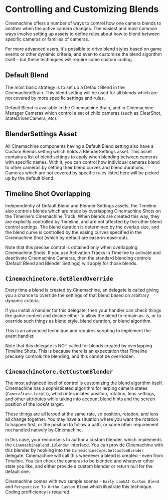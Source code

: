 # Controlling and Customizing Blends

Cinemachine offers a number of ways to control how one camera blends to another when the active camera changes.  The easiest and most common ways involve setting up assets to define rules about how to blend between specific cameras or families of cameras.  

For more advanced users, it's possible to drive blend styles based on game events or other dynamic criteria, and even to customize the blend algorithm itself - but these techniques will require some custom coding.

## Default Blend

The most basic strategy is to set up a Default Blend in the CinemachineBrain.  This blend setting will be used for all blends which are not covered by more specific settings and rules.

Default Blend is available in the Cinemachine Brain, and in Cinemachine Manager Cameras which control a set of child cameras (such as ClearShot, StateDrivenCamera, etc).

## BlenderSettings Asset

All Cinemachine components having a Default Blend setting also have a Custom Blends setting which holds a BlenderSettings asset.  This asset contains a list of blend settings to apply when blending between cameras with specific names.  With it, you can control how individual cameras blend to other cameras by setting their blend curves and blend durations.  Cameras which are not covered by specific rules listed here will be picked up by the default blend.

## Timeline Shot Overlapping

Independently of Default Blend and Blender Settings assets, the Timeline also controls blends which are made by overlapping Cinemachine Shots on the Timeline's Cinemachine Track.  When blends are created this way, they are explicitly controlled by Timeline, and are not affected by the other blend control settings.  The blend duration is determined by the overlap size, and the blend curve is controlled by the easing curves specified in the Cinemachine Shot (which by default are ease-in-ease-out).

Note that this precise control is obtained only when overlapping Cinemachine Shots.  If you use Activation Tracks in Timeline to activate and deactivate Cinemachine Cameras, then the standard blending controls (Default Blend and Blender Settings) will apply for those blends.

## `CinemachineCore.GetBlendOverride`

Every time a blend is created by Cinemachine, an delegate is called giving you a chance to override the settings of that blend based on arbitrary dynamic criteria.

If you install a handler for this delegate, then your handler can check things like game context and decide either to allow the blend to remain as-is, or to override such things as blend style, blend duration, or blend algorithm.

This is an advanced technique and requires scripting to implement the event handler.

Note that this delegate is NOT called for blends created by overlapping Timeline Shots.  This is because there is an expectation that Timeline precisely controls the blending, and this cannot be overridden.

## `CinemachineCore.GetCustomBlender`

The most advanced level of control is customizing the blend algorithm itself.  Cinemachine has a sophisticated algorithm for lerping camera states (`CameraState.Lerp()`), which interpolates position, rotation, lens settings, and other attributes while taking into account blend hints and the screen position of the lookAt target.

These things are all lerped at the same rate, so position, rotation, and lens all change together.  You may have a situation where you want the rotation to happen first, or the position to follow a path, or some other requirement not handled natively by Cinemachine.

In this case, your recourse is to author a custom blender, which implements the `CinemachineBlend.IBlender` interface.  You can provide Cinemachine with this blender by hooking into the `CinemachineCore.GetCustomBlender` delegate.  Cinemachine will call this whenever a blend is created - even from Timeline.  You can check the cameras to be blended and whatever other state you like, and either provide a custom blender or return null for the default one.

Cinemachine comes with two sample scenes - `Early LookAt Custom Blend` and `Perspective To Ortho Custom Blend` which illustrate this technique.  Coding profficiency is required.
